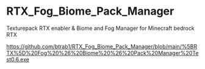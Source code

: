 # RTX_Fog_Biome_Pack_Manager
Texturepack RTX enabler &amp; Biome and Fog Manager for Minecraft bedrock RTX

https://github.com/btrab1/RTX_Fog_Biome_Pack_Manager/blob/main/%5BRTX%5D%20Fog%20%26%20Biome%20%26%20Pack%20Manager%20Test0.6.exe
